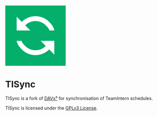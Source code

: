 ![TOSync logo](app/src/main/res/mipmap-xxxhdpi/ic_launcher.png)

TISync
========

TISync is a fork of [DAVx⁵](https://github.com/bitfireAT/davx5-ose) for synchronisation of TeamIntern schedules.


TISync is licensed under the [GPLv3 License](LICENSE).

